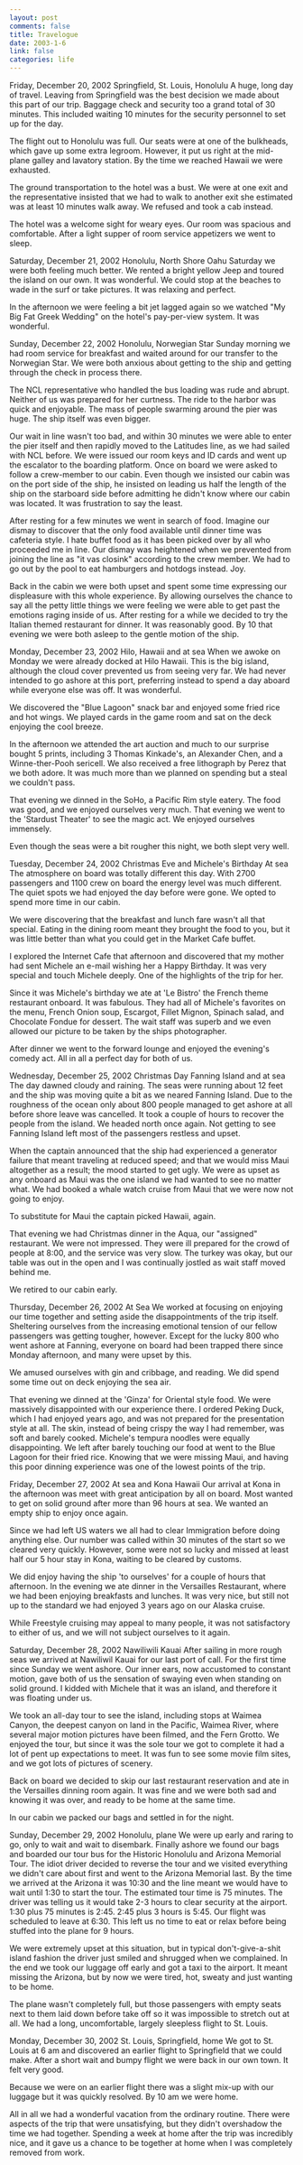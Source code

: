 ```yaml
--- 
layout: post
comments: false
title: Travelogue
date: 2003-1-6
link: false
categories: life
---
```

Friday, December 20, 2002
Springfield, St. Louis, Honolulu
A huge, long day of travel. Leaving from Springfield was  the best decision we made about this part of our trip. Baggage check and security too a grand total of 30 minutes. This included waiting 10 minutes for the security personnel to set up for the day.


The flight out to Honolulu was full. Our seats were at one of the bulkheads, which gave up some extra legroom. However, it put us right at the mid-plane galley and lavatory station. By the time we reached Hawaii we were exhausted.

The ground transportation to the hotel was a bust. We were at one exit and the representative insisted that we had to walk to another exit she estimated was at least 10 minutes walk away. We refused and took a cab instead.

The hotel was a welcome sight for weary eyes. Our room was spacious and comfortable. After a light supper of room service appetizers we went to sleep.

Saturday, December 21, 2002
Honolulu, North Shore Oahu
Saturday we were both feeling much better. We rented a bright yellow Jeep and toured the island on our own. It was wonderful. We could stop at the beaches to wade in the surf or take pictures. It was relaxing and perfect.

In the afternoon we were feeling a bit jet lagged again so we watched "My Big Fat Greek Wedding" on the hotel's pay-per-view system. It was wonderful.

Sunday, December 22, 2002
Honolulu, Norwegian Star
Sunday morning we had room service for breakfast and waited around for our transfer to the Norwegian Star. We were both anxious about getting to the ship and getting through the check in process there.

The NCL representative who handled the bus loading was rude and abrupt. Neither of us was prepared for her curtness. The ride to the harbor was quick and enjoyable. The mass of people swarming around the pier was huge. The ship itself was even bigger.

Our wait in line wasn't too bad, and within 30 minutes we were able to enter the pier itself and then rapidly moved to the Latitudes line, as we had sailed with NCL before. We were issued our room keys and ID cards and went up the escalator to the boarding platform. Once on board we were asked to follow a crew-member to our cabin. Even though we insisted our cabin was on the port side of the ship, he insisted on leading us half the length of the ship on the starboard side before admitting he didn't know where our cabin was located. It was frustration to say the least.

After resting for a few minutes we went in search of food. Imagine our dismay to discover that the only food available until dinner time was cafeteria style. I hate buffet food as it has been picked over by all who proceeded me in line. Our dismay was heightened when we prevented from joining  the line as "it vas closink" according to the crew member. We had to go out by the pool to eat hamburgers and hotdogs instead. Joy.

Back in the cabin we were both upset and spent some time expressing our displeasure with this whole experience. By allowing ourselves the chance to say all the petty little things we were feeling we were able to get past the emotions raging inside of us. After resting for a while we decided to try the Italian themed restaurant for dinner. It was reasonably good. By 10 that evening we were both asleep to the gentle motion of the ship.

Monday, December 23, 2002
Hilo, Hawaii and at sea
When we awoke on Monday we were already docked at Hilo Hawaii. This is the big island, although the cloud cover prevented us from seeing very far. We had never intended to go ashore at this port, preferring instead to spend a day aboard while everyone else was off. It was wonderful.

We discovered the "Blue Lagoon" snack bar and enjoyed some fried rice and hot wings. We played cards in the game room and sat on the deck enjoying the cool breeze.

In the afternoon we attended the art auction and much to our surprise bought 5 prints, including 3 Thomas Kinkade's, an Alexander Chen, and a Winne-ther-Pooh sericell. We also received a free lithograph by Perez that we both adore. It was much more than we planned on spending but a steal we couldn't pass.

That evening we dinned in the SoHo, a Pacific Rim style eatery. The food was good, and we enjoyed ourselves very much. That evening we went to the 'Stardust Theater' to see the magic act. We enjoyed ourselves immensely.

Even though the seas were a bit rougher this night, we both slept very well.

Tuesday, December 24, 2002
Christmas Eve and Michele's Birthday
At sea
The atmosphere on board was totally different this day. With 2700 passengers and 1100 crew on board the energy level was much different. The quiet spots we had enjoyed the day before were gone. We opted to spend more time in our cabin.

We were discovering that the breakfast and lunch fare wasn't all that special. Eating in the dining room meant they brought the food to you, but it was little better than  what you could get in the Market Cafe buffet.

I explored the Internet Cafe that afternoon and discovered that my mother had sent Michele an e-mail wishing her a Happy Birthday. It was very special and touch Michele deeply. One of the highlights of the trip for her.

Since it was Michele's birthday we ate at 'Le Bistro' the French theme restaurant onboard. It was fabulous. They had all of Michele's favorites on the menu, French Onion soup, Escargot, Fillet Mignon, Spinach salad, and Chocolate Fondue for dessert. The wait staff was superb and we even allowed our picture to be taken by the ships photographer.

After dinner we went to the forward lounge and enjoyed the evening's comedy act. All in all a perfect day for both of us.

Wednesday, December 25, 2002
Christmas Day
Fanning Island and at sea
The day dawned cloudy and raining. The seas were running about 12 feet and the ship was moving quite a bit as we neared Fanning Island. Due to the roughness of the ocean only about 800 people managed to get ashore at all before shore leave was cancelled. It took a couple of hours to recover the people from the island. We headed north once again. Not getting to see Fanning Island left most of the passengers restless and upset.

When the captain announced that the ship had experienced a generator failure that meant traveling at reduced speed; and that we would miss Maui altogether as a result; the mood started to get ugly. We were as upset as any onboard as Maui was the one island we had wanted to see no matter what. We had booked a whale watch cruise from Maui that we were now not going to enjoy.

To substitute for Maui the captain picked Hawaii, again.

That evening we had Christmas dinner in the Aqua, our "assigned" restaurant. We were not impressed. They were ill prepared for the crowd of people at 8:00, and the service was very slow. The turkey was okay, but our table was out in the open and I was continually jostled as wait staff moved behind me.

We retired to our cabin early.

Thursday, December 26, 2002
At Sea
We worked at focusing on enjoying our time together and setting aside the disappointments of the trip itself. Sheltering ourselves from the increasing emotional tension of our fellow passengers was getting tougher, however. Except for the lucky 800 who went ashore at Fanning, everyone on board had been trapped there since Monday afternoon, and many were upset by this.

We amused ourselves with gin and cribbage, and reading. We did spend some time out on deck enjoying the sea air.

That evening we dinned at the 'Ginza' for Oriental style food. We were massively disappointed with our experience there. I ordered Peking Duck, which I had enjoyed years ago, and was not prepared for the presentation style at all. The skin, instead of being crispy the way I had remember, was soft and barely cooked. Michele's tempura noodles were equally disappointing. We left after barely touching our food at went to the Blue Lagoon for their fried rice. Knowing that we were missing Maui, and having this poor dinning experience was one of the lowest points of the trip.

Friday, December 27, 2002
At sea and Kona Hawaii
Our arrival at Kona in the afternoon was meet with great anticipation by all on board. Most wanted to get on solid ground after more than 96 hours at sea. We wanted an empty ship to enjoy once again.

Since we had left US waters we all had to clear Immigration before doing anything else. Our number was called within 30 minutes of the start so we cleared very quickly. However, some were not so lucky and missed at least half our  5 hour stay in Kona, waiting to be cleared by customs.

We did enjoy having the ship 'to ourselves' for a couple of hours that afternoon. In the evening we ate dinner in the Versailles Restaurant, where we had been enjoying breakfasts and lunches. It was very nice, but still not up to the standard we had enjoyed 3 years ago on our Alaska cruise.

While Freestyle cruising may appeal to many people, it was not satisfactory to either of us, and we will not subject ourselves to it again.

Saturday, December 28, 2002
Nawiliwili Kauai
After sailing in more rough seas we arrived at Nawiliwil Kauai for our last port of call. For the first time since Sunday we went ashore. Our inner ears, now accustomed to constant motion, gave both of us the sensation of swaying even when standing on solid ground. I kidded with Michele that it was an island, and therefore it was floating under us.

We took an all-day tour to see the island, including stops at Waimea Canyon, the deepest canyon on land in the Pacific, Waimea River, where several major motion pictures have been filmed, and the Fern Grotto. We enjoyed the tour, but since it was the sole tour we got to complete it had a lot of pent up expectations to meet. It was fun to see some movie film sites, and we got lots of pictures of scenery.

Back on board we decided to skip our last restaurant reservation and ate in the Versailles dinning room again. It was fine and we were both sad and knowing it was over, and ready to be home at the same time.

In our cabin we packed our bags and settled in for the night.

Sunday, December 29, 2002
Honolulu, plane
We were up early and raring to go, only to wait and wait to disembark. Finally ashore we found our bags and boarded our tour bus for the Historic Honolulu and Arizona Memorial Tour. The idiot driver decided to reverse the tour and we visited everything we didn't care about first and went to the Arizona Memorial last. By the time we arrived at the Arizona it was 10:30 and the line meant we would have to wait until 1:30 to start the tour. The estimated tour time is 75 minutes. The driver was telling us it would take 2-3 hours to clear security at the airport. 1:30 plus 75 minutes is 2:45. 2:45 plus 3 hours is 5:45. Our flight was scheduled to leave at 6:30. This left us no time to eat or relax before being stuffed into the plane for 9 hours.

We were extremely upset at this situation, but in typical don't-give-a-shit island fashion the driver just smiled and shrugged when we complained. In the end we took our luggage off early and got a taxi to the airport. It meant missing the Arizona, but by now we were tired, hot, sweaty and just wanting to be home.

The plane wasn't completely full, but those passengers with empty seats next to them laid down before take off so it was impossible to stretch out at all. We had a long, uncomfortable, largely sleepless flight to St. Louis.

Monday, December 30, 2002
St. Louis, Springfield, home
We got to St. Louis at 6 am and discovered an earlier flight to Springfield that we could make. After a short wait and bumpy flight we were back in our own town. It felt very good.

Because we were on an earlier flight there was a slight mix-up with our luggage but it was quickly resolved. By 10 am we were home.

All in all we had a wonderful vacation from the ordinary routine. There were aspects of the trip that were unsatisfying, but they didn't overshadow the time we had together. Spending a week at home after the trip was incredibly nice, and it gave us a chance to be together at home when I was completely removed from work.


